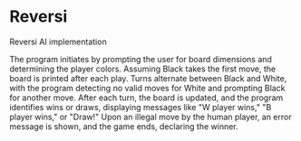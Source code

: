 # Reversi
Reversi AI implementation

The program initiates by prompting the user for board dimensions and determining the player colors. Assuming Black takes the first move, the board is printed after each play. Turns alternate between Black and White, with the program detecting no valid moves for White and prompting Black for another move. After each turn, the board is updated, and the program identifies wins or draws, displaying messages like "W player wins," "B player wins," or "Draw!" Upon an illegal move by the human player, an error message is shown, and the game ends, declaring the winner.

